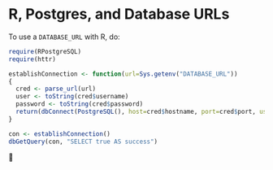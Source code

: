 # R, Postgres, and Database URLs

To use a `DATABASE_URL` with R, do:

```R
require(RPostgreSQL)
require(httr)

establishConnection <- function(url=Sys.getenv("DATABASE_URL"))
{
  cred <- parse_url(url)
  user <- toString(cred$username)
  password <- toString(cred$password)
  return(dbConnect(PostgreSQL(), host=cred$hostname, port=cred$port, user=user, password=password, dbname=cred$path))
}

con <- establishConnection()
dbGetQuery(con, "SELECT true AS success")
```

:cake:
